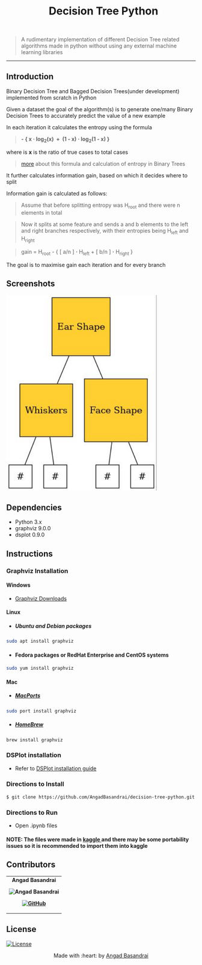 <h1 align="center"> &nbsp;&nbsp;Decision Tree Python </h1>
<br/>

> A rudimentary implementation of different Decision Tree related algorithms made in python without using any external machine learning libraries

---

## Introduction

Binary Decision Tree and Bagged Decision Trees(under development) implemented from scratch in Python

Given a dataset the goal of the algorithm(s) is to generate one/many Binary Decision Trees to accurately predict the value of a new example

In each iteration it calculates the entropy using the formula

> **- { x **·** log<sub>2</sub>(x)&nbsp; + &nbsp;(1 - x) **·** log<sub>2</sub>(1 - x) }**
  
where is **x** is the ratio of true cases to total cases

> <a href="https://en.wikipedia.org/wiki/Binary_entropy_function">more</a> about this formula and calculation of entropy in Binary Trees

It further calculates information gain, based on which it decides where to split

Information gain is calculated as follows:
> Assume that before splitting entropy was H<sub>root</sub> and there were n elements in total

> Now it splits at some feature and sends a and b elements to the left and right branches respectively, with their entropies being H<sub>left</sub> and H<sub>right</sub>

> gain = H<sub>root</sub> - { [ a/n ] **·** H<sub>left</sub> + [ b/n ] **·** H<sub>right</sub> }

The goal is to maximise gain each iteration and for every branch

## Screenshots
<p>
<img src="tree.jpg" alt="Screenshot" width="400px"/>
</p>

## Dependencies
 - Python 3.x
 - graphviz 9.0.0
 - dsplot 0.9.0
## Instructions

### Graphviz Installation

#### Windows
- <a href="https://graphviz.org/download/">Graphviz Downloads</a>

#### Linux

- ##### Ubuntu and Debian packages
```sh
sudo apt install graphviz
```

- #### Fedora packages or RedHat Enterprise and CentOS systems
```sh
sudo yum install graphviz
```

#### Mac

- ##### <a href="https://www.macports.org/">MacPorts</a>
```sh
sudo port install graphviz
```

- ##### <a href="https://brew.sh/">HomeBrew</a>
```sh
brew install graphviz
```

### DSPlot installation

- Refer to <a href="https://github.com/billtrn/dsplot/blob/master/README.md">DSPlot installation guide</a>

### Directions to Install
```sh
$ git clone https://github.com/AngadBasandrai/decision-tree-python.git
```

### Directions to Run
- Open .ipynb files

#### NOTE: The files were made in <a href="https://www.kaggle.com/"> kaggle </a> and there may be some portability issues so it is recommended to import them into kaggle
  
## Contributors
<table align="center">
	<tr align="center" style="font-weight:bold">
		<td>
		Angad Basandrai
		<p align="center">
			<img src = "https://avatars.githubusercontent.com/u/112087272?v=4" width="150" height="150" alt="Angad Basandrai">
		</p>
			<p align="center">
				<a href = "https://github.com/AngadBasandrai">
					<img src = "http://www.iconninja.com/files/241/825/211/round-collaboration-social-github-code-circle-network-icon.svg" width="36" height = "36" alt="GitHub"/>
				</a>
			</p>
		</td>
	</tr>
</table>

## License
[![License](http://img.shields.io/:license-gpl3-blue.svg?style=flat-square)]([http://badges.mit-license.org](https://www.gnu.org/licenses/gpl-3.0.en.html#license-text))

<p align="center">
	Made with :heart: by <a href="https://github.com/AngadBasandrai" target="_blank">Angad Basandrai</a>
</p>
